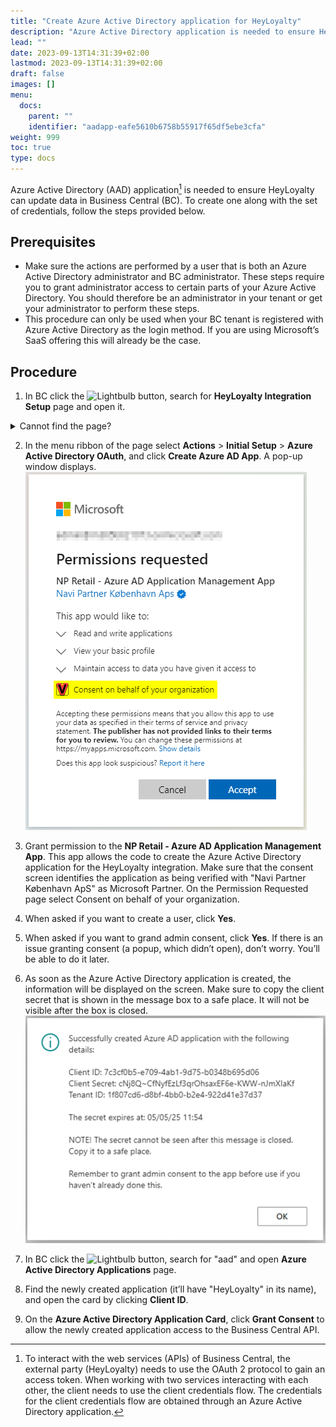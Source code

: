 ```yaml
---
title: "Create Azure Active Directory application for HeyLoyalty"
description: "Azure Active Directory application is needed to ensure HeyLoyalty can update data in Business Central"
lead: ""
date: 2023-09-13T14:31:39+02:00
lastmod: 2023-09-13T14:31:39+02:00
draft: false
images: []
menu:
  docs:
    parent: ""
    identifier: "aadapp-eafe5610b6758b55917f65df5ebe3cfa"
weight: 999
toc: true
type: docs
---
```


Azure Active Directory (AAD) application[^1] is needed to ensure HeyLoyalty can update data in Business Central (BC).
To create one along with the set of credentials, follow the steps provided below.
[^1]: To interact with the web services (APIs) of Business Central, the external party (HeyLoyalty) needs to use the OAuth 2 protocol to gain an access token. When working with two services interacting with each other, the client needs to use the client credentials flow. The credentials for the client credentials flow are obtained through an Azure Active Directory application.

## Prerequisites

-	Make sure the actions are performed by a user that is both an Azure Active Directory administrator and BC administrator. These steps require you to grant administrator access to certain parts of your Azure Active Directory. You should therefore be an administrator in your tenant or get your administrator to perform these steps.
-	This procedure can only be used when your BC tenant is registered with Azure Active Directory as the login method. If you are using Microsoft’s SaaS offering this will already be the case.

## Procedure

1. In BC click the ![Lightbulb](Lightbulb_icon.PNG) button, search for **HeyLoyalty Integration Setup** page and open it.
<details>
<summary>
Cannot find the page?
</summary>
HeyLoyalty integration is not enabled by default. To enable it, navigate to <b>NaviPartner Feature Management</b> page, and make sure there is a checkmark in field <b>Enabled</b> on the <b>HeyLoyalty Integration</b> line. Do not forget to relogin to the system after enabling the integration.
</details>

2. In the menu ribbon of the page select **Actions** > **Initial Setup** > **Azure Active Directory OAuth**, and click **Create Azure AD App**.
A pop-up window displays.
![Granting permissions to NP Retail - Azure AD Application Management App](Images/AADappPermissions.png)

3. Grant permission to the **NP Retail - Azure AD Application Management App**. This app allows the code to create the Azure Active Directory application for the HeyLoyalty integration.
Make sure that the consent screen identifies the application as being verified with "Navi Partner København ApS" as Microsoft Partner.
On the Permission Requested page select Consent on behalf of your organization.

4. When asked if you want to create a user, click **Yes**.

5. When asked if you want to grand admin consent, click **Yes**.
If there is an issue granting consent (a popup, which didn’t open), don’t worry. You’ll be able to do it later.

6. As soon as the Azure Active Directory application is created, the information will be displayed on the screen.
Make sure to copy the client secret that is shown in the message box to a safe place. It will not be visible after the box is closed.
![Azure AD application details](Images/AADappDetails.png)

7. In BC click the ![Lightbulb](Lightbulb_icon.PNG) button, search for "aad" and open **Azure Active Directory Applications** page.

8. Find the newly created application (it’ll have "HeyLoyalty" in its name), and open the card by clicking **Client ID**.

9. On the **Azure Active Directory Application Card**, click **Grant Consent** to allow the newly created application access to the Business Central API.
